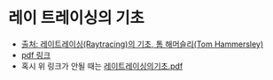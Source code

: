 # 레이 트레이싱의 기초

- [출처: 레이트레이싱(Raytracing)의 기초, 톰 해머슬리(Tom Hammersley)](http://www.kocca.kr/cop/bbs/view/B0000147/1215151.do?menuNo=201825)
- [pdf 링크](http://www.kocca.kr/knowledge/research/__icsFiles/afieldfile/2010/05/01/hhVybtiKrkdq.pdf)
- 혹시 위 링크가 안될 때는 [레이트레이싱의기초.pdf](https://github.com/yeosong1/yeosong1.github.io/files/4736577/default.pdf)
